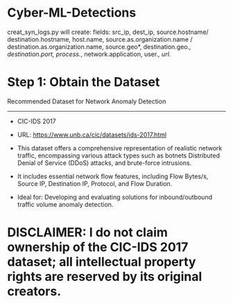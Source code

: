 # Cyber-ML-Detections



creat_syn_logs.py will create: 
fields: 
    src_ip, dest_ip, source.hostname/ destination.hostname, host.name, source.as.organization.name / destination.as.organization.name,
    source.geo*, destination.geo.*, destination.port, process.*, network.application, user.*, url.*





# Step 1: Obtain the Dataset
Recommended Dataset for Network Anomaly Detection
______________________________________________________
- CIC-IDS 2017
- URL: https://www.unb.ca/cic/datasets/ids-2017.html

- This dataset offers a comprehensive representation of realistic network traffic, encompassing various attack types such as botnets Distributed Denial of Service (DDoS) attacks, and brute-force intrusions.
- It includes essential network flow features, including Flow Bytes/s, Source IP, Destination IP, Protocol, and Flow Duration.
- Ideal for: Developing and evaluating solutions for inbound/outbound traffic volume anomaly detection.
# DISCLAIMER: I do not claim ownership of the CIC-IDS 2017 dataset; all intellectual property rights are reserved by its original creators. #

